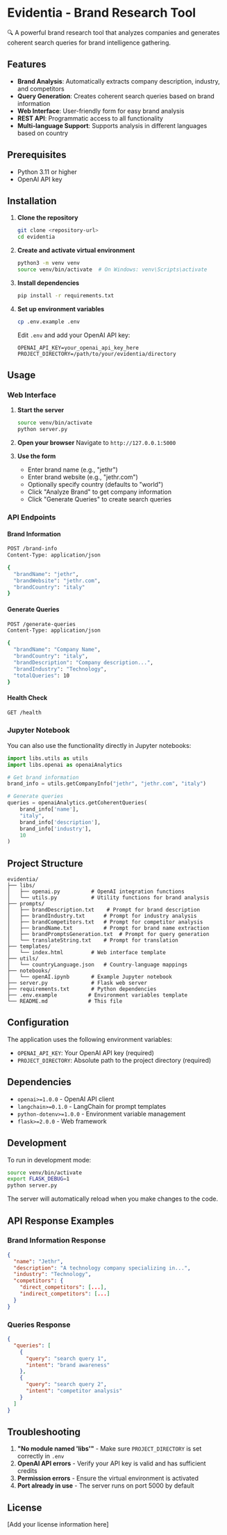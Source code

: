 # Evidentia - Brand Research Tool

🔍 A powerful brand research tool that analyzes companies and generates coherent search queries for brand intelligence gathering.

## Features

- **Brand Analysis**: Automatically extracts company description, industry, and competitors
- **Query Generation**: Creates coherent search queries based on brand information
- **Web Interface**: User-friendly form for easy brand analysis
- **REST API**: Programmatic access to all functionality
- **Multi-language Support**: Supports analysis in different languages based on country

## Prerequisites

- Python 3.11 or higher
- OpenAI API key

## Installation

1. **Clone the repository**
   ```bash
   git clone <repository-url>
   cd evidentia
   ```

2. **Create and activate virtual environment**
   ```bash
   python3 -m venv venv
   source venv/bin/activate  # On Windows: venv\Scripts\activate
   ```

3. **Install dependencies**
   ```bash
   pip install -r requirements.txt
   ```

4. **Set up environment variables**
   ```bash
   cp .env.example .env
   ```
   
   Edit `.env` and add your OpenAI API key:
   ```
   OPENAI_API_KEY=your_openai_api_key_here
   PROJECT_DIRECTORY=/path/to/your/evidentia/directory
   ```

## Usage

### Web Interface

1. **Start the server**
   ```bash
   source venv/bin/activate
   python server.py
   ```

2. **Open your browser**
   Navigate to `http://127.0.0.1:5000`

3. **Use the form**
   - Enter brand name (e.g., "jethr")
   - Enter brand website (e.g., "jethr.com")
   - Optionally specify country (defaults to "world")
   - Click "Analyze Brand" to get company information
   - Click "Generate Queries" to create search queries

### API Endpoints

#### Brand Information
```bash
POST /brand-info
Content-Type: application/json

{
  "brandName": "jethr",
  "brandWebsite": "jethr.com",
  "brandCountry": "italy"
}
```

#### Generate Queries
```bash
POST /generate-queries
Content-Type: application/json

{
  "brandName": "Company Name",
  "brandCountry": "italy",
  "brandDescription": "Company description...",
  "brandIndustry": "Technology",
  "totalQueries": 10
}
```

#### Health Check
```bash
GET /health
```

### Jupyter Notebook

You can also use the functionality directly in Jupyter notebooks:

```python
import libs.utils as utils
import libs.openai as openaiAnalytics

# Get brand information
brand_info = utils.getCompanyInfo("jethr", "jethr.com", "italy")

# Generate queries
queries = openaiAnalytics.getCoherentQueries(
    brand_info['name'], 
    "italy", 
    brand_info['description'], 
    brand_info['industry'], 
    10
)
```

## Project Structure

```
evidentia/
├── libs/
│   ├── openai.py          # OpenAI integration functions
│   └── utils.py           # Utility functions for brand analysis
├── prompts/
│   ├── brandDescription.txt    # Prompt for brand description
│   ├── brandIndustry.txt      # Prompt for industry analysis
│   ├── brandCompetitors.txt   # Prompt for competitor analysis
│   ├── brandName.txt          # Prompt for brand name extraction
│   ├── brandPromptsGeneration.txt  # Prompt for query generation
│   └── translateString.txt    # Prompt for translation
├── templates/
│   └── index.html         # Web interface template
├── utils/
│   └── countryLanguage.json   # Country-language mappings
├── notebooks/
│   └── openAI.ipynb       # Example Jupyter notebook
├── server.py              # Flask web server
├── requirements.txt       # Python dependencies
├── .env.example          # Environment variables template
└── README.md             # This file
```

## Configuration

The application uses the following environment variables:

- `OPENAI_API_KEY`: Your OpenAI API key (required)
- `PROJECT_DIRECTORY`: Absolute path to the project directory (required)

## Dependencies

- `openai>=1.0.0` - OpenAI API client
- `langchain>=0.1.0` - LangChain for prompt templates
- `python-dotenv>=1.0.0` - Environment variable management
- `flask>=2.0.0` - Web framework

## Development

To run in development mode:

```bash
source venv/bin/activate
export FLASK_DEBUG=1
python server.py
```

The server will automatically reload when you make changes to the code.

## API Response Examples

### Brand Information Response
```json
{
  "name": "Jethr",
  "description": "A technology company specializing in...",
  "industry": "Technology",
  "competitors": {
    "direct_competitors": [...],
    "indirect_competitors": [...]
  }
}
```

### Queries Response
```json
{
  "queries": [
    {
      "query": "search query 1",
      "intent": "brand awareness"
    },
    {
      "query": "search query 2",
      "intent": "competitor analysis"
    }
  ]
}
```

## Troubleshooting

1. **"No module named 'libs'"** - Make sure `PROJECT_DIRECTORY` is set correctly in `.env`
2. **OpenAI API errors** - Verify your API key is valid and has sufficient credits
3. **Permission errors** - Ensure the virtual environment is activated
4. **Port already in use** - The server runs on port 5000 by default

## License

[Add your license information here]